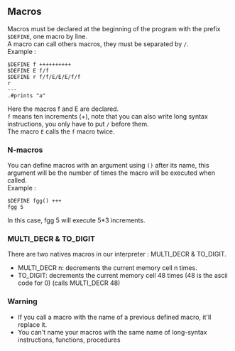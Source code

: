 ## Macros

Macros must be declared at the beginning of the program with the prefix `$DEFINE`, one macro by line.<br>
A macro can call others macros, they must be separated by `/`. <br>
Example :

```
$DEFINE f ++++++++++
$DEFINE E f/f
$DEFINE r f/f/E/E/E/f/f
r
---
.#prints "a"
```
 
 Here the macros f and E are declared.<br>
 `f` means ten increments (+), note that you can also write long syntax instructions, you only have to put `/` before them.<br>
 The macro `E` calls the `f` macro twice.
 
 ### N-macros
 
 You can define macros with an argument using `()` after its name, this argument will be the number of times the macro will be executed when called.<br>
 Example :
 ```
 $DEFINE fgg() +++
 fgg 5
 ```

 In this case, fgg 5 will execute 5*3 increments.
 
 ### MULTI_DECR & TO_DIGIT
 
 There are two natives macros in our interpreter :
 MULTI_DECR & TO_DIGIT.
 
 * MULTI_DECR n: decrements the current memory cell n times.
 * TO_DIGIT: decrements the current memory cell 48 times (48 is the ascii code for 0)
 (calls MULTI_DECR 48)

### Warning
* If you call a macro with the name of a previous defined macro, it'll replace it.
* You can't name your macros with the same name of long-syntax instructions, functions, procedures